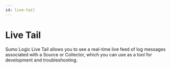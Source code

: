 ```yaml
---
id: live-tail
---
```


# Live Tail

Sumo Logic Live Tail allows you to see a real-time live feed of log
messages associated with a Source or Collector, which you can use as a
tool for development and troubleshooting.
